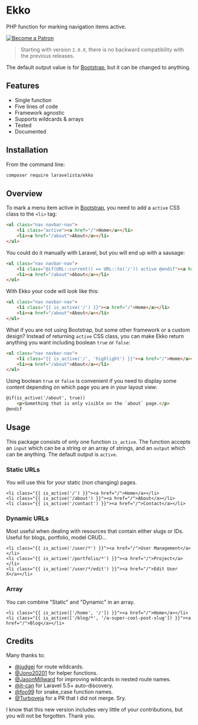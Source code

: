 # Ekko

PHP function for marking navigation items active.

[![Become a Patron](https://img.shields.io/badge/Becoma%20a-Patron-f96854.svg?style=for-the-badge)](https://www.patreon.com/laravelista)

> Starting with version `2.0.0`, there is no backward compatibility with the previous releases.

The default output value is for [Bootstrap](http://getbootstrap.com), but it can be changed to anything.

## Features

- Single function
- Five lines of code
- Framework agnostic
- Supports wildcards & arrays
- Tested
- Documented

## Installation

From the command line:

```bash
composer require laravelista/ekko
```

## Overview

To mark a menu item active in [Bootstrap](http://getbootstrap.com/components/#navbar), you need to add a `active` CSS class to the `<li>` tag:

```html
<ul class="nav navbar-nav">
    <li class="active"><a href="/">Home</a></li>
    <li><a href="/about">About</a></li>
</ul>
```

You could do it manually with Laravel, but you will end up with a sausage:

```html
<ul class="nav navbar-nav">
    <li class="@if(URL::current() == URL::to('/')) active @endif"><a href="/">Home</a></li>
    <li><a href="/about">About</a></li>
</ul>
```

With Ekko your code will look like this:

```html
<ul class="nav navbar-nav">
    <li class="{{ is_active('/') }}"><a href="/">Home</a></li>
    <li><a href="/about">About</a></li>
</ul>
```

What if you are not using Bootstrap, but some other framework or a custom design? Instead of returning `active` CSS class, you can make Ekko return anything you want including boolean `true` or `false`:

```html
<ul class="nav navbar-nav">
    <li class="{{ is_active('/', 'highlight') }}"><a href="/">Home</a></li>
    <li><a href="/about">About</a></li>
</ul>
```

Using boolean `true` or `false` is convenient if you need to display some content depending on which page you are in your layout view:

```html
@if(is_active('/about', true))
    <p>Something that is only visible on the `about` page.</p>
@endif
```

## Usage

This package consists of only one function `is_active`. The function accepts an `input` which can be a string or an array of strings, and an `output` which can be anything. The default output is `active`.

### Static URLs

You will use this for your static (non changing) pages.

```
<li class="{{ is_active('/') }}"><a href="/">Home</a></li>
<li class="{{ is_active('/about') }}"><a href="/">About</a></li>
<li class="{{ is_active('/contact') }}"><a href="/">Contact</a></li>
```

### Dynamic URLs

Most useful when dealing with resources that contain either slugs or IDs. Useful for blogs, portfolio, model CRUD...

```
<li class="{{ is_active('/user/*') }}"><a href="/">User Management</a></li>
<li class="{{ is_active('/portfolio/*') }}"><a href="/">Project</a></li>
<li class="{{ is_active('/user/*/edit') }}"><a href="/">Edit User X</a></li>
```

### Array

You can combine "Static" and "Dynamic" in an array.

```
<li class="{{ is_active(['/home', '/']) }}"><a href="/">Home</a></li>
<li class="{{ is_active(['/blog/*', '/a-super-cool-post-slug']) }}"><a href="/">Blog</a></li>
```

## Credits

Many thanks to:

- [@judgej](https://github.com/judgej) for route wildcards.
- [@Jono20201](https://github.com/Jono20201) for helper functions.
- [@JasonMillward](https://github.com/JasonMillward) for improving wildcards in nested route names.
- [@it-can](https://github.com/it-can) for Laravel 5.5+ auto-discovery.
- [@foo99](https://github.com/foo99) for snake_case function names.
- [@Turboveja](https://github.com/Turboveja) for a PR that I did not merge. Sry.

I know that this new version includes very little of your contributions, but you will not be forgotten. Thank you.